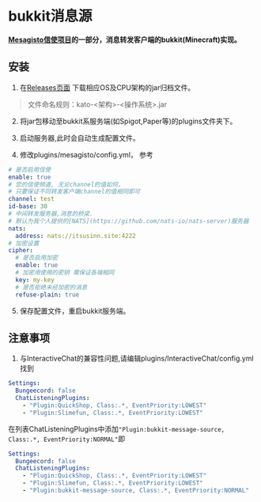 # bukkit消息源
**[Mesagisto信使项目](https://github.com/MeowCat-Studio/mesagisto)的一部分，消息转发客户端的bukkit(Minecraft)实现。**

## 安装

1. 在[Releases页面](https://github.com/MeowCat-Studio/bukkit-message-source/releases) 
  下载相应OS及CPU架构的jar归档文件。
  > 文件命名规则：kato-<架构>-<操作系统>.jar

2. 将jar包移动至bukkit系服务端(如Spigot,Paper等)的plugins文件夹下。

3. 启动服务器,此时会自动生成配置文件。

4. 修改plugins/mesagisto/config.yml，
  参考
  ```yaml
  # 是否启用信使
  enable: true
  # 您的信使频道, 无论channel的值如何，
  # 只要保证不同转发客户端channel的值相同即可
  channel: test
  id-base: 30
  # 中间转发服务器,消息的桥梁.
  # 默认为我个人提供的[NATS](https://github.com/nats-io/nats-server)服务器
  nats:
    address: nats://itsusinn.site:4222
  # 加密设置
  cipher:
    # 是否启用加密
    enable: true
    # 加密用使用的密钥 需保证各端相同
    key: my-key
    # 是否拒绝未经加密的消息
    refuse-plain: true
  ```

5. 保存配置文件，重启bukkit服务端。

## 注意事项
1. 与InteractiveChat的兼容性问题,请编辑plugins/InteractiveChat/config.yml
  找到
  ```yaml
  Settings:
    Bungeecord: false
    ChatListeningPlugins:
      - "Plugin:QuickShop, Class:.*, EventPriority:LOWEST"
      - "Plugin:Slimefun, Class:.*, EventPriority:LOWEST"
  ```
  在列表ChatListeningPlugins中添加`"Plugin:bukkit-message-source, Class:.*, EventPriority:NORMAL"`即
  ```yaml
  Settings:
    Bungeecord: false
    ChatListeningPlugins:
      - "Plugin:QuickShop, Class:.*, EventPriority:LOWEST"
      - "Plugin:Slimefun, Class:.*, EventPriority:LOWEST"
      - "Plugin:bukkit-message-source, Class:.*, EventPriority:NORMAL"
  ```


